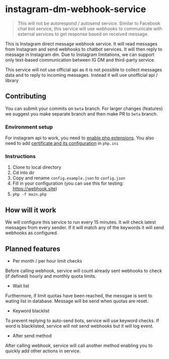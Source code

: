 # instagram-dm-webhook-service

> This will not be autorespond / autosend service. Similar to Facebook chat bot service, this service will use webhooks to communicate with external services to get response based on received message.


This is Instagram direct message webhook service. It will read messages from Instagram and send webhooks to chatbot services. It will then reply to message in Instagram dm. Due to Instagram limitations, we can support only text-based communication between IG DM and third-party service.

This service will not use official api as it is not possible to collect messages data and to reply to incoming messages. Instead it will use unofficial api / library


## Contributing
You can submit your commits on `beta` branch. For larger changes (features) we suggest you make separate branch and then make PR to `beta` branch.

### Environment setup
For instagram api to work, you need to [enable php extensions](https://github.com/mgp25/Instagram-API/wiki/Dependencies). You also need to add [certificate and its configuration](https://stackoverflow.com/questions/24611640/curl-60-ssl-certificate-unable-to-get-local-issuer-certificate) in `php.ini`

### Instructions

1. Clone to local directory
2. Cd into dir
3. Copy and rename `config.example.json` to `config.json`
4. Fill in your configuration (you can use this for testing: https://webhook.site)
5. `php -f main.php`




## How will it work
We will configure this service to run every 15 minutes. It will check latest messages from every sender. If it will match any of the keywords it will send webhooks as configured.

## Planned features

* Per month / per hour limit checks

Before calling webhook, service will count already sent webhooks to check (if defined) hourly and monthly quota limits. 

* Wait list

Furthermore, if limit quotas have been reached, the messgae is sent to wating list in database. Message will be send when quotas are reset.

* Keyword blacklist

To prevent replying to auto-send bots, service will use keyword checks. If word is blacklisted, service will not send webhooks but it will log event.

* After send method

After calling webhook, service will call another method enabling you to quickly add other actions in service.
